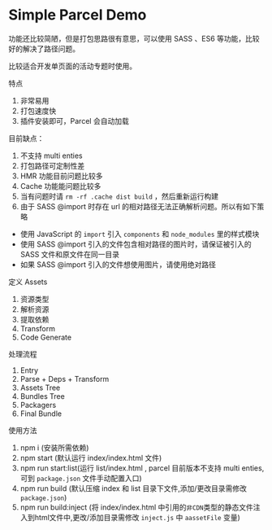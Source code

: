# Simple Parcel Demo

功能还比较简陋，但是打包思路很有意思，可以使用 SASS 、ES6 等功能，比较好的解决了路径问题。

比较适合开发单页面的活动专题时使用。

特点
1. 非常易用
2. 打包速度快
3. 插件安装即可，Parcel 会自动加载

目前缺点：
1. 不支持 multi enties
2. 打包路径可定制性差
3. HMR 功能目前问题比较多
4. Cache 功能能问题比较多
5. 当有问题时请 `rm -rf .cache dist build` ，然后重新运行构建
6. 由于 SASS @import 时存在 url 的相对路径无法正确解析问题。所以有如下策略
  * 使用 JavaScript 的 `import` 引入 `components` 和 `node_modules` 里的样式模块
  * 使用 SASS @import 引入的文件包含相对路径的图片时，请保证被引入的 SASS 文件和原文件在同一目录
  * 如果 SASS @import 引入的文件想使用图片，请使用绝对路径

定义 Assets
1. 资源类型
2. 解析资源
3. 提取依赖
4. Transform
5. Code Generate

处理流程
1. Entry
2. Parse + Deps + Transform
3. Assets Tree
4. Bundles Tree
5. Packagers
6. Final Bundle

使用方法
1. npm i (安装所需依赖)
2. npm start (默认运行 index/index.html 文件)
3. npm run start:list(运行 list/index.html , parcel 目前版本不支持 multi enties,可到 `package.json` 文件手动配置入口)
4. npm run build (默认压缩 index 和 list 目录下文件,添加/更改目录需修改 `package.json`)
5. npm run build:inject (将 index/index.html 中引用的`非CDN`类型的静态文件注入到html文件中,更改/添加目录需修改 `inject.js` 中 `aassetFile` 变量)